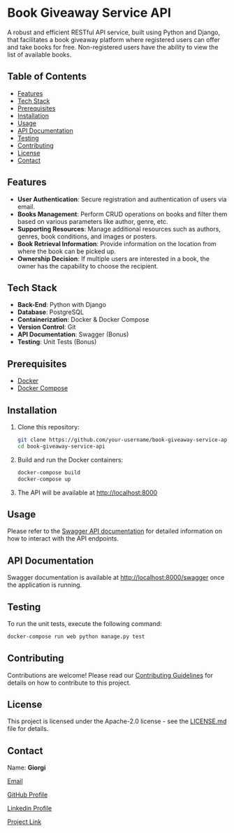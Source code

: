 # Book Giveaway Service API

A robust and efficient RESTful API service, built using Python and Django, that facilitates a book giveaway platform where registered users can offer and take books for free. Non-registered users have the ability to view the list of available books.

## Table of Contents

- [Features](#features)
- [Tech Stack](#tech-stack)
- [Prerequisites](#prerequisites)
- [Installation](#installation)
- [Usage](#usage)
- [API Documentation](#api-documentation)
- [Testing](#testing)
- [Contributing](#contributing)
- [License](#license)
- [Contact](#contact)

## Features

- **User Authentication**: Secure registration and authentication of users via email.
- **Books Management**: Perform CRUD operations on books and filter them based on various parameters like author, genre, etc.
- **Supporting Resources**: Manage additional resources such as authors, genres, book conditions, and images or posters.
- **Book Retrieval Information**: Provide information on the location from where the book can be picked up.
- **Ownership Decision**: If multiple users are interested in a book, the owner has the capability to choose the recipient.

## Tech Stack

- **Back-End**: Python with Django
- **Database**: PostgreSQL
- **Containerization**: Docker & Docker Compose
- **Version Control**: Git
- **API Documentation**: Swagger (Bonus)
- **Testing**: Unit Tests (Bonus)

## Prerequisites

- [Docker](https://www.docker.com/get-started)
- [Docker Compose](https://docs.docker.com/compose/install/)

## Installation

1. Clone this repository:
   ```sh
   git clone https://github.com/your-username/book-giveaway-service-api.git
   cd book-giveaway-service-api
   ```

2. Build and run the Docker containers:
   ```sh
   docker-compose build
   docker-compose up
   ```

3. The API will be available at [http://localhost:8000](http://localhost:8000)

## Usage

Please refer to the [Swagger API documentation](#api-documentation) for detailed information on how to interact with the API endpoints.

## API Documentation

Swagger documentation is available at [http://localhost:8000/swagger](http://localhost:8000/swagger) once the application is running.

## Testing

To run the unit tests, execute the following command:
```sh
docker-compose run web python manage.py test
```

## Contributing

Contributions are welcome! Please read our [Contributing Guidelines](CONTRIBUTING.md) for details on how to contribute to this project.

## License

This project is licensed under the Apache-2.0 license - see the [LICENSE.md](LICENSE.md) file for details.

## Contact

Name: **Giorgi**

[Email](mailto:https:chanturidzegiorgi31@gmail.com)

[GitHub Profile](https://github.com/giorgitchanturidze)

[Linkedin Profile](https://www.linkedin.com/in/giorgi-tchanturidze/)

[Project Link](https://github.com/giorgitchanturidze/book_giveaway)
